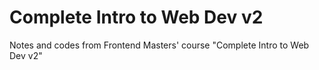 # Complete Intro to Web Dev v2
Notes and codes from Frontend Masters' course "Complete Intro to Web Dev v2"
